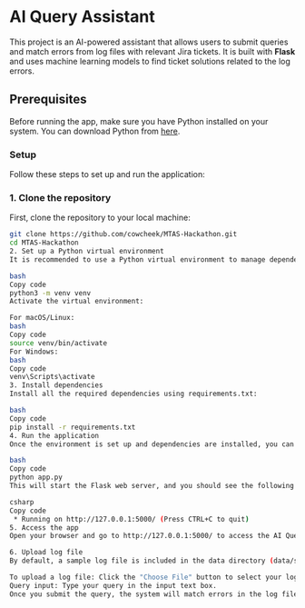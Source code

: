 # AI Query Assistant

This project is an AI-powered assistant that allows users to submit queries and match errors from log files with relevant Jira tickets. It is built with **Flask** and uses machine learning models to find ticket solutions related to the log errors.

## Prerequisites

Before running the app, make sure you have Python installed on your system. You can download Python from [here](https://www.python.org/downloads/).

### Setup

Follow these steps to set up and run the application:

### 1. Clone the repository

First, clone the repository to your local machine:

```bash
git clone https://github.com/cowcheek/MTAS-Hackathon.git
cd MTAS-Hackathon
2. Set up a Python virtual environment
It is recommended to use a Python virtual environment to manage dependencies:

bash
Copy code
python3 -m venv venv
Activate the virtual environment:

For macOS/Linux:
bash
Copy code
source venv/bin/activate
For Windows:
bash
Copy code
venv\Scripts\activate
3. Install dependencies
Install all the required dependencies using requirements.txt:

bash
Copy code
pip install -r requirements.txt
4. Run the application
Once the environment is set up and dependencies are installed, you can run the application:

bash
Copy code
python app.py
This will start the Flask web server, and you should see the following message in your terminal:

csharp
Copy code
 * Running on http://127.0.0.1:5000/ (Press CTRL+C to quit)
5. Access the app
Open your browser and go to http://127.0.0.1:5000/ to access the AI Query Assistant.

6. Upload log file
By default, a sample log file is included in the data directory (data/sample_log.txt). You can upload this file via the web interface to test the application.

To upload a log file: Click the "Choose File" button to select your log file from your local machine.
Query input: Type your query in the input text box.
Once you submit the query, the system will match errors in the log file to relevant Jira tickets based on the descriptions and provide possible solutions.